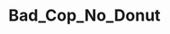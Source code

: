---
title: Bad_Cop_No_Donut
crosslinks:
- AmIFreeToGo
- Shitstatistssay
- Drama
- videos
- Good_Cop_Free_Donut
- news
- ShitPoliticsSays
- Seattle
- EnoughTrumpSpam
- funny
- conspiracy
- legaladvice
- OutOfTheLoop
- AsABlackMan
- COMPLETEANARCHY
- ShitAmericansSay
- IAmA
- politics
- MensRights
- worldpolitics
---